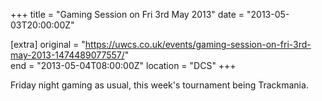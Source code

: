 +++
title = "Gaming Session on Fri 3rd May 2013"
date = "2013-05-03T20:00:00Z"

[extra]
original = "https://uwcs.co.uk/events/gaming-session-on-fri-3rd-may-2013-1474489077557/"    
end = "2013-05-04T08:00:00Z"
location = "DCS"
+++

Friday night gaming as usual, this week's tournament being Trackmania.

